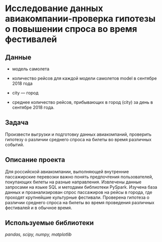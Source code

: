 # Исследование данных авиакомпании-проверка гипотезы о повышении спроса во время фестивалей
## Данные

* модель самолета
* количество рейсов для каждой модели самолетов model в сентябре 2018 года

* city — город
* среднее количество рейсов, прибывающих в город (city) за день в сентябре 2018 года.

## Задача

Произвести выгрузки и подготовку данных авиакомпаний, проверить гипотезу о различии среднего спроса на билеты во время различных событий.

## Описание проекта

Для российской авиакомпании, выполняющей внутренние пассажирские перевозки важно понять предпочтения пользователей, покупающих билеты на разные направления.
Извлечены данные запросами на языке SQL и методами библиотеки PySpark.
Изучена база данных и проанализирован спрос пассажиров на рейсы в города, где проходят крупнейшие культурные фестивали.
Проверена гипотеза о различии среднего спроса на билеты во время проведения различных фестивалей и в обычное время.

## Используемые библиотеки
*pandas, scipy, numpy, matplotlib*
